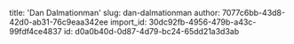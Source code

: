 title: 'Dan Dalmationman'
slug: dan-dalmationman
author: 7077c6bb-43d8-42d0-ab31-76c9eaa342ee
import_id: 30dc92fb-4956-479b-a43c-99fdf4ce4837
id: d0a0b40d-0d87-4d79-bc24-65dd21a3d3ab
